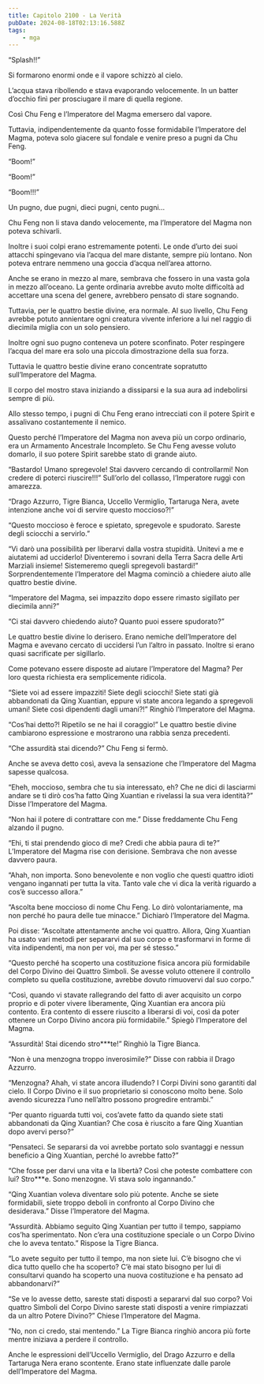 ```yaml
---
title: Capitolo 2100 - La Verità
pubDate: 2024-08-18T02:13:16.588Z
tags:
    - mga
---
```





“Splash!!”


Si formarono enormi onde e il vapore schizzò al cielo.


L’acqua stava ribollendo e stava evaporando velocemente. In un batter d’occhio finì per prosciugare il mare di quella regione.


Così Chu Feng e l’Imperatore del Magma emersero dal vapore.


Tuttavia, indipendentemente da quanto fosse formidabile l’Imperatore del Magma, poteva solo giacere sul fondale e venire preso a pugni da Chu Feng.


“Boom!”


“Boom!”

“Boom!!!”


Un pugno, due pugni, dieci pugni, cento pugni…


Chu Feng non li stava dando velocemente, ma l’Imperatore del Magma non poteva schivarli.


Inoltre i suoi colpi erano estremamente potenti. Le onde d’urto dei suoi attacchi spingevano via l’acqua del mare distante, sempre più lontano. Non poteva entrare nemmeno una goccia d’acqua nell’area attorno.


Anche se erano in mezzo al mare, sembrava che fossero in una vasta gola in mezzo all’oceano. La gente ordinaria avrebbe avuto molte difficoltà ad accettare una scena del genere, avrebbero pensato di stare sognando.


Tuttavia, per le quattro bestie divine, era normale. Al suo livello, Chu Feng avrebbe potuto annientare ogni creatura vivente inferiore a lui nel raggio di diecimila miglia con un solo pensiero.


Inoltre ogni suo pugno conteneva un potere sconfinato. Poter respingere l’acqua del mare era solo una piccola dimostrazione della sua forza.


Tuttavia le quattro bestie divine erano concentrate sopratutto sull’Imperatore del Magma.


Il corpo del mostro stava iniziando a dissiparsi e la sua aura ad indebolirsi sempre di più.


Allo stesso tempo, i pugni di Chu Feng erano intrecciati con il potere Spirit e assalivano costantemente il nemico.


Questo perché l’Imperatore del Magma non aveva più un corpo ordinario, era un Armamento Ancestrale Incompleto. Se Chu Feng avesse voluto domarlo, il suo potere Spirit sarebbe stato di grande aiuto.

“Bastardo! Umano spregevole! Stai davvero cercando di controllarmi! Non credere di poterci riuscire!!!” Sull’orlo del collasso, l’Imperatore ruggì con amarezza.

“Drago Azzurro, Tigre Bianca, Uccello Vermiglio, Tartaruga Nera, avete intenzione anche voi di servire questo moccioso?!”


“Questo moccioso è feroce e spietato, spregevole e spudorato. Sareste degli sciocchi a servirlo.”

“Vi darò una possibilità per liberarvi dalla vostra stupidità. Unitevi a me e aiutatemi ad ucciderlo! Diventeremo i sovrani della Terra Sacra delle Arti Marziali insieme! Sistemeremo quegli spregevoli bastardi!” Sorprendentemente l’Imperatore del Magma cominciò a chiedere aiuto alle quattro bestie divine.

“Imperatore del Magma, sei impazzito dopo essere rimasto sigillato per diecimila anni?”

“Ci stai davvero chiedendo aiuto? Quanto puoi essere spudorato?”


Le quattro bestie divine lo derisero. Erano nemiche dell’Imperatore del Magma e avevano cercato di uccidersi l’un l’altro in passato. Inoltre si erano quasi sacrificate per sigillarlo.


Come potevano essere disposte ad aiutare l’Imperatore del Magma? Per loro questa richiesta era semplicemente ridicola.

“Siete voi ad essere impazziti! Siete degli sciocchi! Siete stati già abbandonati da Qing Xuantian, eppure vi state ancora legando a spregevoli umani! Siete così dipendenti dagli umani?!” Ringhiò l’Imperatore del Magma.


“Cos’hai detto?! Ripetilo se ne hai il coraggio!” Le quattro bestie divine cambiarono espressione e mostrarono una rabbia senza precedenti.


“Che assurdità stai dicendo?” Chu Feng si fermò.


Anche se aveva detto così, aveva la sensazione che l’Imperatore del Magma sapesse qualcosa.


“Eheh, moccioso, sembra che tu sia interessato, eh? Che ne dici di lasciarmi andare se ti dirò cos’ha fatto Qing Xuantian e rivelassi la sua vera identità?” Disse l’Imperatore del Magma.


“Non hai il potere di contrattare con me.” Disse freddamente Chu Feng alzando il pugno.

“Ehi, ti stai prendendo gioco di me? Credi che abbia paura di te?” L’Imperatore del Magma rise con derisione. Sembrava che non avesse davvero paura.

“Ahah, non importa. Sono benevolente e non voglio che questi quattro idioti vengano ingannati per tutta la vita. Tanto vale che vi dica la verità riguardo a cos’è successo allora.”


“Ascolta bene moccioso di nome Chu Feng. Lo dirò volontariamente, ma non perché ho paura delle tue minacce.” Dichiarò l’Imperatore del Magma.


Poi disse: “Ascoltate attentamente anche voi quattro. Allora, Qing Xuantian ha usato vari metodi per separarvi dal suo corpo e trasformarvi in forme di vita indipendenti, ma non per voi, ma per sé stesso.”


“Questo perché ha scoperto una costituzione fisica ancora più formidabile del Corpo Divino dei Quattro Simboli. Se avesse voluto ottenere il controllo completo su quella costituzione, avrebbe dovuto rimuovervi dal suo corpo.”


“Così, quando vi stavate rallegrando del fatto di aver acquisito un corpo proprio e di poter vivere liberamente, Qing Xuantian era ancora più contento. Era contento di essere riuscito a liberarsi di voi, così da poter ottenere un Corpo Divino ancora più formidabile.” Spiegò l’Imperatore del Magma.

“Assurdità! Stai dicendo stro***te!” Ringhiò la Tigre Bianca.


“Non è una menzogna troppo inverosimile?” Disse con rabbia il Drago Azzurro.

“Menzogna? Ahah, vi state ancora illudendo? I Corpi Divini sono garantiti dal cielo. Il Corpo Divino e il suo proprietario si conoscono molto bene. Solo avendo sicurezza l’uno nell’altro possono progredire entrambi.”


“Per quanto riguarda tutti voi, cos’avete fatto da quando siete stati abbandonati da Qing Xuantian? Che cosa è riuscito a fare Qing Xuantian dopo avervi perso?”


“Pensateci. Se separarsi da voi avrebbe portato solo svantaggi e nessun beneficio a Qing Xuantian, perché lo avrebbe fatto?”


“Che fosse per darvi una vita e la libertà? Così che poteste combattere con lui? Stro***e. Sono menzogne. Vi stava solo ingannando.”


“Qing Xuantian voleva diventare solo più potente. Anche se siete formidabili, siete troppo deboli in confronto al Corpo Divino che desiderava.” Disse l’Imperatore del Magma.


“Assurdità. Abbiamo seguito Qing Xuantian per tutto il tempo, sappiamo cos’ha sperimentato. Non c’era una costituzione speciale o un Corpo Divino che lo aveva tentato.” Rispose la Tigre Bianca.


“Lo avete seguito per tutto il tempo, ma non siete lui. C’è bisogno che vi dica tutto quello che ha scoperto? C’è mai stato bisogno per lui di consultarvi quando ha scoperto una nuova costituzione e ha pensato ad abbandonarvi?”


“Se ve lo avesse detto, sareste stati disposti a separarvi dal suo corpo? Voi quattro Simboli del Corpo Divino sareste stati disposti a venire rimpiazzati da un altro Potere Divino?” Chiese l’Imperatore del Magma.

“No, non ci credo, stai mentendo.” La Tigre Bianca ringhiò ancora più forte mentre iniziava a perdere il controllo.


Anche le espressioni dell’Uccello Vermiglio, del Drago Azzurro e della Tartaruga Nera erano scontente. Erano state influenzate dalle parole dell’Imperatore del Magma.

